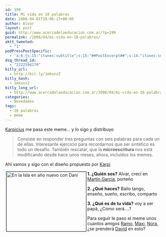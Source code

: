 ```yaml
---
id: 199
title: Mi vida en 18 palabras
date: 2008-04-01T18:06:17+00:00
author: Alvar
layout: post
guid: http://www.acercadelaeducacion.com.ar/?p=199
permalink: /2008/04/mi-vida-en-18-palabras/
aktt_tweeted:
  - "1"
podPressPostSpecific:
  - 'a:6:{s:15:"itunes:subtitle";s:15:"##PostExcerpt##";s:14:"itunes:summary";s:15:"##PostExcerpt##";s:15:"itunes:keywords";s:17:"##WordPressCats##";s:13:"itunes:author";s:10:"##Global##";s:15:"itunes:explicit";s:7:"Default";s:12:"itunes:block";s:7:"Default";}'
dsq_thread_id:
  - "2222594170"
bitly_url:
  - http://bit.ly/1mkuvzZ
bitly_hash:
  - 1mkuvzZ
bitly_long_url:
  - http://www.acercadelaeducacion.com.ar/2008/04/mi-vida-en-18-palabras/
categories:
  - Novedades
tags:
  - 18 palabras
  - meme
---
```

<a title="Karpicius" href="http://www.karpicius.com.ar/?p=164" target="_blank">Karpicius</a> me pasa este meme... y lo sigo y distribuyo
<blockquote>Consiste en responder tres preguntas con seis palabras para cada un de ellas.
Interesante ejercicio para recordarnos que ser sintético es todo un desafío.
También rescatar, que la <strong>microescritura </strong>nos está modificando desde hace unos meses, ahora, incluídos los memes.</blockquote>
Ahí vamos y sigo con el diseño propuesto por <a href="http://www.karpicius.com.ar">Karpi</a>

<a href="http://www.acercadelaeducacion.com.ar/wp-content/uploads/2008/04/dscn2178.jpg"><img class="alignleft alignnone size-thumbnail wp-image-200" style="float: left; border: 1px solid black; margin-left: 3px; margin-right: 3px; margin-top: 1px; margin-bottom: 1px;" title="Alvar y Dani" src="http://www.acercadelaeducacion.com.ar/wp-content/uploads/2008/04/dscn2178.jpg" alt="En la Isla en año nuevo con Dani" width="258" height="193" /></a><strong>1. ¿Quién sos?</strong>
Alvar, crecí en<a title="imágenes en flickr de la Isla" href="http://flickr.com/search/?w=all&amp;q=isla+martin+garcia&amp;m=tags"> Martín Garcia</a>, porteño

<strong>2. ¿Qué haces?</strong>
Bailo tango, enseño, sueño, escribo, comparto

<strong>3. ¿Qué es de tu vida?</strong>
voy a ser papá, ¿Como será....?

Para seguir le paso el meme unos cuantos amigos <a title="ramo" href="http://ramiropol.com.ar">Ramo,</a> <a href="http://quimequipan.blogspot.com/">Maxi,</a> <a title="Nora Aznar" href="http://escuelaytic.blogspot.com/">Nora,</a> ¿se prenderá <a href="http://www.deugarte.com/">David</a> en esto?